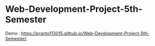 # Web-Development-Project-5th-Semester
Demo : https://pranto113015.github.io/Web-Development-Project-5th-Semester/.
